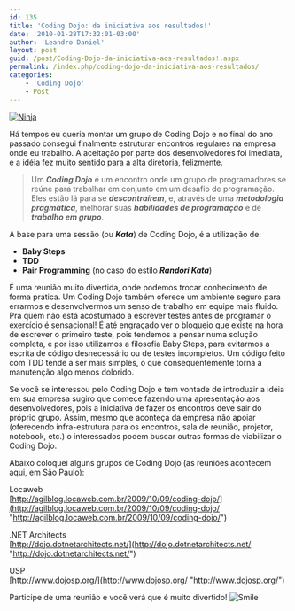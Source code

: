 ```yaml
---
id: 135
title: 'Coding Dojo: da iniciativa aos resultados!'
date: '2010-01-28T17:32:01-03:00'
author: 'Leandro Daniel'
layout: post
guid: /post/Coding-Dojo-da-iniciativa-aos-resultados!.aspx
permalink: /index.php/coding-dojo-da-iniciativa-aos-resultados/
categories:
    - 'Coding Dojo'
    - Post
---
```


[![Ninja](http://leandrodaniel.com/pics/WindowsLiveWriter/CodingDojo/1F603635/Ninja_thumb.jpg "Ninja")](http://leandrodaniel.com/pics/WindowsLiveWriter/CodingDojo/0427DD34/Ninja.jpg)

Há tempos eu queria montar um grupo de Coding Dojo e no final do ano passado consegui finalmente estruturar encontros regulares na empresa onde eu trabalho. A aceitação por parte dos desenvolvedores foi imediata, e a idéia fez muito sentido para a alta diretoria, felizmente.

> Um ***Coding Dojo*** é um encontro onde um grupo de programadores se reúne para trabalhar em conjunto em um desafio de programação. Eles estão lá para se ***descontraírem***, e, através de uma ***metodologia pragmática***, melhorar suas ***habilidades de programação*** e de ***trabalho em grupo***.

A base para uma sessão (ou ***Kata***) de Coding Dojo, é a utilização de:

- **Baby Steps**
- **TDD**
- **Pair Programming** (no caso do estilo ***Randori Kata***)

É uma reunião muito divertida, onde podemos trocar conhecimento de forma prática. Um Coding Dojo também oferece um ambiente seguro para errarmos e desenvolvermos um senso de trabalho em equipe mais fluido. Pra quem não está acostumado a escrever testes antes de programar o exercício é sensacional! É até engraçado ver o bloqueio que existe na hora de escrever o primeiro teste, pois tendemos a pensar numa solução completa, e por isso utilizamos a filosofia Baby Steps, para evitarmos a escrita de código desnecessário ou de testes incompletos. Um código feito com TDD tende a ser mais simples, o que consequentemente torna a manutenção algo menos dolorido.

Se você se interessou pelo Coding Dojo e tem vontade de introduzir a idéia em sua empresa sugiro que comece fazendo uma apresentação aos desenvolvedores, pois a iniciativa de fazer os encontros deve sair do próprio grupo. Assim, mesmo que aconteça da empresa não apoiar (oferecendo infra-estrutura para os encontros, sala de reunião, projetor, notebook, etc.) o interessados podem buscar outras formas de viabilizar o Coding Dojo.

Abaixo coloquei alguns grupos de Coding Dojo (as reuniões acontecem aqui, em São Paulo):

Locaweb   
[http://agilblog.locaweb.com.br/2009/10/09/coding-dojo/](http://agilblog.locaweb.com.br/2009/10/09/coding-dojo/ "http://agilblog.locaweb.com.br/2009/10/09/coding-dojo/")

.NET Architects   
[http://dojo.dotnetarchitects.net/](http://dojo.dotnetarchitects.net/ "http://dojo.dotnetarchitects.net/")

USP   
[http://www.dojosp.org/](http://www.dojosp.org/ "http://www.dojosp.org/")

Participe de uma reunião e você verá que é muito divertido! ![Smile](/reverb/editors/tiny_mce/plugins/emotions/images/smiley-smile.gif "Smile")